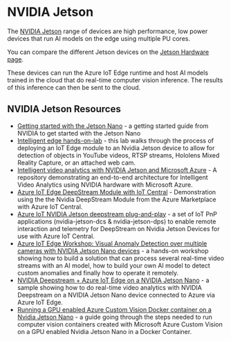 # NVIDIA Jetson

The [NVIDIA Jetson](https://developer.nvidia.com/embedded-computing) range of devices are high performance, low power devices that run AI models on the edge using multiple PU cores.

You can compare the different Jetson devices on the [Jetson Hardware page](https://developer.nvidia.com/embedded/develop/hardware#family).

These devices can run the Azure IoT Edge runtime and host AI models trained in the cloud that do real-time computer vision inference. The results of this inference can then be sent to the cloud.

## NVIDIA Jetson Resources

* [Getting started with the Jetson Nano](https://developer.nvidia.com/embedded/learn/get-started-jetson-nano-devkit) - a getting started guide from NVIDIA to get started with the Jetson Nano
* [Intelligent edge hands-on-lab](https://github.com/toolboc/IntelligentEdgeHOL) - this lab walks through the process of deploying an IoT Edge module to an Nvidia Jetson device to allow for detection of objects in YouTube videos, RTSP streams, Hololens Mixed Reality Capture, or an attached web cam.
* [Intelligent video analytics with NVIDIA Jetson and Microsoft Azure](https://github.com/toolboc/Intelligent-Video-Analytics-with-NVIDIA-Jetson-and-Microsoft-Azure) - A repository demonstrating an end-to-end architecture for Intelligent Video Analytics using NVIDIA hardware with Microsoft Azure.
* [Azure IoT Edge DeepStream Module with IoT Central](https://github.com/toolboc/azure-iot-edge-deepstream-module-with-iot-central) - Demonstration using the the Nvidia DeepStream Module from the Azure Marketplace with Azure IoT Central.
* [Azure IoT NVIDIA Jetson deepstream plug-and-play](https://github.com/toolboc/azure-iot-nvidia-jetson-deepstream-pnp) - a set of IoT PnP applications (nvidia-jetson-dcs & nvidia-jetson-dps) to enable remote interaction and telemetry for DeepStream on Nvidia Jetson Devices for use with Azure IoT Central.
* [Azure IoT Edge Workshop: Visual Anomaly Detection over multiple cameras with NVIDIA Jetson Nano devices](https://github.com/ebertrams/iotedge-iva-nano) - a hands-on workshop showing how to build a solution that can process several real-time video streams with an AI model, how to build your own AI model to detect custom anomalies and finally how to operate it remotely.
* [NVIDIA Deepstream + Azure IoT Edge on a NVIDIA Jetson Nano](https://github.com/Azure-Samples/NVIDIA-Deepstream-Azure-IoT-Edge-on-a-NVIDIA-Jetson-Nano) - a sample showing how to do real-time video analytics with NVIDIA Deepstream on a NVIDIA Jetson Nano device connected to Azure via Azure IoT Edge.
* [Running a GPU enabled Azure Custom Vision Docker container on a Nvidia Jetson Nano](https://medium.com/microsoftazure/running-a-gpu-enabled-azure-custom-vision-docker-container-on-a-nvidia-jetson-nano-db8747b00b4f) - a guide going through the steps needed to run computer vision containers created with Microsoft Azure Custom Vision on a GPU enabled Nvidia Jetson Nano in a Docker Container.
